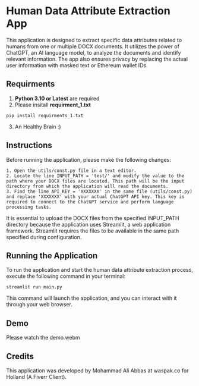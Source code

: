 

# Human Data Attribute Extraction App

This application is designed to extract specific data attributes related to humans from one or multiple DOCX documents. It utilizes the power of ChatGPT, an AI language model, to analyze the documents and identify relevant information. The app also ensures privacy by replacing the actual user information with masked text or Ethereum wallet IDs.

## Requirments
  1. **Python 3.10 or Latest** are required
  2. Please insitall **requirment_1.txt** 
  ```
  pip install requirments_1.txt
  ```
  3. An Healthy Brain :) 

## Instructions

Before running the application, please make the following changes:

    1. Open the utils/const.py file in a text editor.
    2. Locate the line INPUT_PATH = 'test/' and modify the value to the path where your DOCX files are located. This path will be the input directory from which the application will read the documents.
    3. Find the line API_KEY = 'XXXXXXX' in the same file (utils/const.py) and replace 'XXXXXXX' with your actual ChatGPT API key. This key is required to connect to the ChatGPT service and perform language processing tasks.

It is essential to upload the DOCX files from the specified INPUT_PATH directory because the application uses Streamlit, a web application framework. Streamlit requires the files to be available in the same path specified during configuration.

## Running the Application

To run the application and start the human data attribute extraction process, execute the following command in your terminal:

```
streamlit run main.py

```

This command will launch the application, and you can interact with it through your web browser.

## Demo
Please watch the demo.webm 

## Credits

This application was developed by Mohammad Ali Abbas at waspak.co for Holland (A Fiverr Client).
